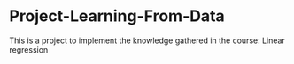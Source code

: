 # Project-Learning-From-Data
This is a project to implement the knowledge gathered in the course: Linear regression
